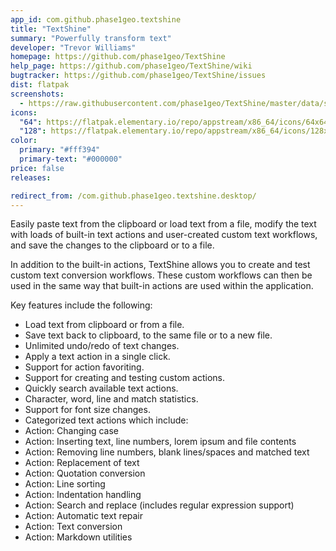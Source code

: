 ```yaml
---
app_id: com.github.phase1geo.textshine
title: "TextShine"
summary: "Powerfully transform text"
developer: "Trevor Williams"
homepage: https://github.com/phase1geo/TextShine
help_page: https://github.com/phase1geo/TextShine/wiki
bugtracker: https://github.com/phase1geo/TextShine/issues
dist: flatpak
screenshots:
  - https://raw.githubusercontent.com/phase1geo/TextShine/master/data/screenshots/screenshot-actions.png
icons:
  "64": https://flatpak.elementary.io/repo/appstream/x86_64/icons/64x64/com.github.phase1geo.textshine.png
  "128": https://flatpak.elementary.io/repo/appstream/x86_64/icons/128x128/com.github.phase1geo.textshine.png
color:
  primary: "#fff394"
  primary-text: "#000000"
price: false
releases:

redirect_from: /com.github.phase1geo.textshine.desktop/
---
```


<p>Easily paste text from the clipboard or load text from a file, modify the text with loads of built-in text actions and user-created custom text workflows, and save the changes to the clipboard or to a file.</p>
<p>In addition to the built-in actions, TextShine allows you to create and test custom text conversion workflows. These custom workflows can then be used in the same way that built-in actions are used within the application.</p>
<p>Key features include the following:</p>
<ul>
<li>Load text from clipboard or from a file.</li>
<li>Save text back to clipboard, to the same file or to a new file.</li>
<li>Unlimited undo/redo of text changes.</li>
<li>Apply a text action in a single click.</li>
<li>Support for action favoriting.</li>
<li>Support for creating and testing custom actions.</li>
<li>Quickly search available text actions.</li>
<li>Character, word, line and match statistics.</li>
<li>Support for font size changes.</li>
<li>Categorized text actions which include:</li>
<li>Action: Changing case</li>
<li>Action: Inserting text, line numbers, lorem ipsum and file contents</li>
<li>Action: Removing line numbers, blank lines/spaces and matched text</li>
<li>Action: Replacement of text</li>
<li>Action: Quotation conversion</li>
<li>Action: Line sorting</li>
<li>Action: Indentation handling</li>
<li>Action: Search and replace (includes regular expression support)</li>
<li>Action: Automatic text repair</li>
<li>Action: Text conversion</li>
<li>Action: Markdown utilities</li>
</ul>